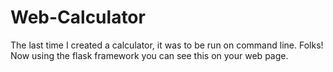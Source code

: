# Web-Calculator
The last time I created a calculator, it was to be run on command line. Folks! Now using the flask framework you can see this on your web page.
